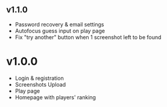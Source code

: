 ## v1.1.0

- Password recovery & email settings
- Autofocus guess input on play page
- Fix "try another" button when 1 screenshot left to be found

# v1.0.0

- Login & registration
- Screenshots Upload
- Play page
- Homepage with players' ranking
